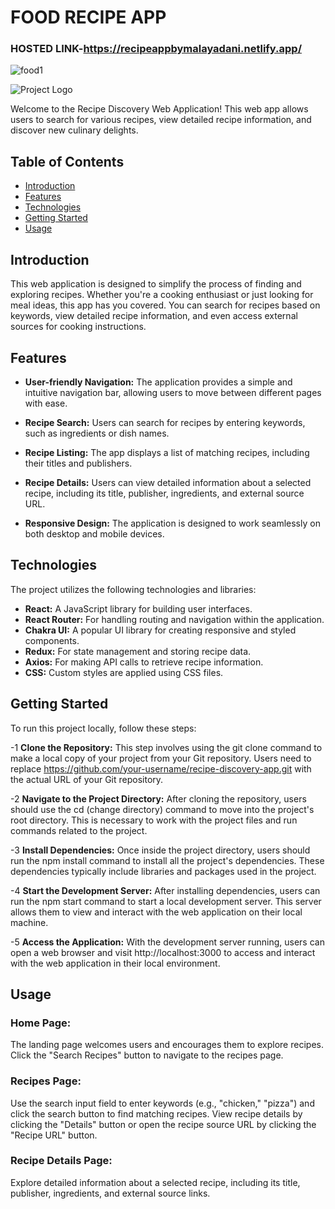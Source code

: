 # FOOD RECIPE APP
### HOSTED LINK-https://recipeappbymalayadani.netlify.app/

![food1](https://github.com/malayadaniGIT/REACTJS_MCT--FOOD_RECIPE_APP/assets/109133343/87004ca8-4192-48f3-bfa3-df44eab78fd0)

![Project Logo](https://food2forks.netlify.app/static/media/logo.cc3fff7e.svg)

Welcome to the Recipe Discovery Web Application! This web app allows users to search for various recipes, view detailed recipe information, and discover new culinary delights.

## Table of Contents

- [Introduction](#introduction)
- [Features](#features)
- [Technologies](#technologies)
- [Getting Started](#getting-started)
- [Usage](#usage)


## Introduction

This web application is designed to simplify the process of finding and exploring recipes. Whether you're a cooking enthusiast or just looking for meal ideas, this app has you covered. You can search for recipes based on keywords, view detailed recipe information, and even access external sources for cooking instructions.

## Features

- **User-friendly Navigation:** The application provides a simple and intuitive navigation bar, allowing users to move between different pages with ease.

- **Recipe Search:** Users can search for recipes by entering keywords, such as ingredients or dish names.

- **Recipe Listing:** The app displays a list of matching recipes, including their titles and publishers.

- **Recipe Details:** Users can view detailed information about a selected recipe, including its title, publisher, ingredients, and external source URL.

- **Responsive Design:** The application is designed to work seamlessly on both desktop and mobile devices.

## Technologies

The project utilizes the following technologies and libraries:

- **React:**   A JavaScript library for building user interfaces.
- **React Router:** For handling routing and navigation within the application.
- **Chakra UI:**  A popular UI library for creating responsive and styled components.
- **Redux:** For state management and storing recipe data.
- **Axios:** For making API calls to retrieve recipe information.
- **CSS:** Custom styles are applied using CSS files.

## Getting Started

To run this project locally, follow these steps:

-1 **Clone the Repository:** This step involves using the git clone command to make a local copy of your project from your Git repository. Users need to replace https://github.com/your-username/recipe-discovery-app.git with the actual URL of your Git repository.

-2 **Navigate to the Project Directory:** After cloning the repository, users should use the cd (change directory) command to move into the project's root directory. This is necessary to work with the project files and run commands related to the project.

-3 **Install Dependencies:** Once inside the project directory, users should run the npm install command to install all the project's dependencies. These dependencies typically include libraries and packages used in the project.

-4 **Start the Development Server:** After installing dependencies, users can run the npm start command to start a local development server. This server allows them to view and interact with the web application on their local machine.

-5 **Access the Application:** With the development server running, users can open a web browser and visit http://localhost:3000 to access and interact with the web application in their local environment.
  
## Usage
### Home Page: 
The landing page welcomes users and encourages them to explore recipes. Click the "Search Recipes" button to navigate to the recipes page.

### Recipes Page:
Use the search input field to enter keywords (e.g., "chicken," "pizza") and click the search button to find matching recipes. View recipe details by clicking the "Details" button or open the recipe source URL by clicking the "Recipe URL" button.

### Recipe Details Page:
Explore detailed information about a selected recipe, including its title, publisher, ingredients, and external source links.


